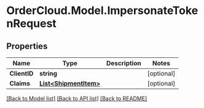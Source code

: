 # OrderCloud.Model.ImpersonateTokenRequest
## Properties

Name | Type | Description | Notes
------------ | ------------- | ------------- | -------------
**ClientID** | **string** |  | [optional] 
**Claims** | [**List&lt;ShipmentItem&gt;**](ShipmentItem.md) |  | [optional] 

[[Back to Model list]](../README.md#documentation-for-models) [[Back to API list]](../README.md#documentation-for-api-endpoints) [[Back to README]](../README.md)

